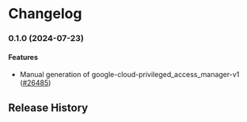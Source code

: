 # Changelog

### 0.1.0 (2024-07-23)

#### Features

* Manual generation of google-cloud-privileged_access_manager-v1 ([#26485](https://github.com/googleapis/google-cloud-ruby/issues/26485)) 

## Release History
